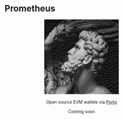 # Prometheus

<div align="center">

  ![cover](/src/assets/logo.png)

  Open source EVM wallets via [Porto](https://porto.sh)

  Coming soon

</div>
